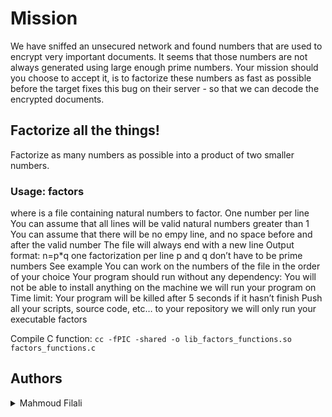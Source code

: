 # Mission

We have sniffed an unsecured network and found numbers that are used to encrypt very important documents. It seems that those numbers are not always generated using large enough prime numbers. Your mission should you choose to accept it, is to factorize these numbers as fast as possible before the target fixes this bug on their server - so that we can decode the encrypted documents.

##  Factorize all the things!

Factorize as many numbers as possible into a product of two smaller numbers.

### Usage: factors <file>
where <file> is a file containing natural numbers to factor.
One number per line
You can assume that all lines will be valid natural numbers greater than 1
You can assume that there will be no empy line, and no space before and after the valid number
The file will always end with a new line
Output format: n=p*q
one factorization per line
p and q don’t have to be prime numbers
See example
You can work on the numbers of the file in the order of your choice
Your program should run without any dependency: You will not be able to install anything on the machine we will run your program on
Time limit: Your program will be killed after 5 seconds if it hasn’t finish
Push all your scripts, source code, etc… to your repository
we will only run your executable factors

Compile C function:
`cc -fPIC -shared -o lib_factors_functions.so factors_functions.c`

## Authors
<details>
    <summary>Mahmoud Filali</summary>
    <ul>
    <li><a href="https://github.com/MrMagnum01">Github</a></li>
    <li><a href="https://twitter.com/magnum2028">Twitter</a></li>
    <li><a href="https://www.linkedin.com/in/filali-mahmoud/">linkedin</a></li>
    <li><a href="fil.mahmoud1@gmail.com">e-mail</a></li>
    </ul>
</details>
